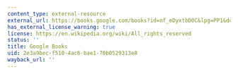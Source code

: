 ```yaml
---
content_type: external-resource
external_url: https://books.google.com/books?id=nf_eDyxtbD0C&lpg=PP1&dq=jean%20rulfo%20tell%20them%20not%20to%20kill%20me%20luvina&pg=PA83#v=onepage&q&f=false
has_external_license_warning: true
license: https://en.wikipedia.org/wiki/All_rights_reserved
status: ''
title: Google Books
uid: 2e3a9bec-f510-4ac6-bae1-70b0529313e8
wayback_url: ''
---
```

